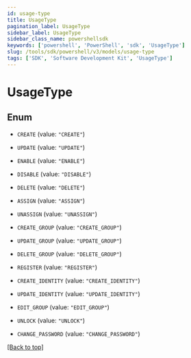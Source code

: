 ```yaml
---
id: usage-type
title: UsageType
pagination_label: UsageType
sidebar_label: UsageType
sidebar_class_name: powershellsdk
keywords: ['powershell', 'PowerShell', 'sdk', 'UsageType'] 
slug: /tools/sdk/powershell/v3/models/usage-type
tags: ['SDK', 'Software Development Kit', 'UsageType']
---
```



# UsageType

## Enum


* `CREATE` (value: `"CREATE"`)

* `UPDATE` (value: `"UPDATE"`)

* `ENABLE` (value: `"ENABLE"`)

* `DISABLE` (value: `"DISABLE"`)

* `DELETE` (value: `"DELETE"`)

* `ASSIGN` (value: `"ASSIGN"`)

* `UNASSIGN` (value: `"UNASSIGN"`)

* `CREATE_GROUP` (value: `"CREATE_GROUP"`)

* `UPDATE_GROUP` (value: `"UPDATE_GROUP"`)

* `DELETE_GROUP` (value: `"DELETE_GROUP"`)

* `REGISTER` (value: `"REGISTER"`)

* `CREATE_IDENTITY` (value: `"CREATE_IDENTITY"`)

* `UPDATE_IDENTITY` (value: `"UPDATE_IDENTITY"`)

* `EDIT_GROUP` (value: `"EDIT_GROUP"`)

* `UNLOCK` (value: `"UNLOCK"`)

* `CHANGE_PASSWORD` (value: `"CHANGE_PASSWORD"`)


[[Back to top]](#) 


